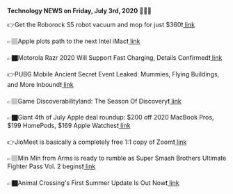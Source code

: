 <b>Technology NEWS on Friday, July 3rd, 2020</b> 📡📡📡 

👉Get the Roborock S5 robot vacuum and mop for just $360❗️<a href='https://techblock.club/?p=5749'> link</a>

👉🏽Apple plots path to the next Intel iMac❗️<a href='https://techblock.club/?p=5751'> link</a>

👉🏿Motorola Razr 2020 Will Support Fast Charging, Details Confirmed❗️<a href='https://techblock.club/?p=5753'> link</a>

👉PUBG Mobile Ancient Secret Event Leaked: Mummies, Flying Buildings, and More Inbound❗️<a href='https://techblock.club/?p=5755'> link</a>

👉🏽Game Discoverabilityland: The Season Of Discovery❗️<a href='https://techblock.club/?p=5757'> link</a>

👉🏿Giant 4th of July Apple deal roundup: $200 off 2020 MacBook Pros, $199 HomePods, $169 Apple Watches❗️<a href='https://techblock.club/?p=5759'> link</a>

👉JioMeet is basically a completely free 1:1 copy of Zoom❗️<a href='https://techblock.club/?p=5761'> link</a>

👉🏽Min Min from Arms is ready to rumble as Super Smash Brothers Ultimate Fighter Pass Vol. 2 begins❗️<a href='https://techblock.club/?p=5763'> link</a>

👉🏿Animal Crossing's First Summer Update Is Out Now❗️<a href='https://techblock.club/?p=5765'> link</a>

